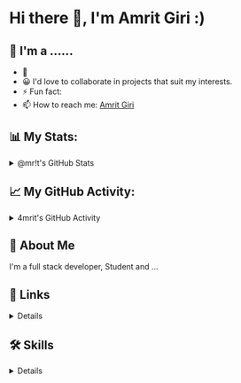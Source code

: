 
# Hi there 👋, I'm Amrit Giri :)

## 🌱 I'm a ......

- 👀 
- 😀 I'd love to collaborate in projects that suit my interests.
- ⚡ Fun fact: 
- 📫 How to reach me: [Amrit Giri](mailto:legendspam025@gmail.com)

## 📊 My Stats:

<details>
  <summary>@mr!t's GitHub Stats</summary>
<table style="width:100%">
  <tr>
    <th><img src="https://github-readme-stats.vercel.app/api?username=4mritGiri&show_icons=true&theme=chartreuse-dark&count_private=true" /></th>
    <th><img src="https://github-readme-stats.vercel.app/api/top-langs/?username=4mritGiri&size_weight=0.5&count_weight=0.5&layout=compact&theme=chartreuse-dark&langs_count=10" /></th>
  </tr>
</table>
  </details>


## 📈 My GitHub Activity:

<details>
  <summary>4mrit's GitHub Activity</summary>
<a href="https://github.com/ashutosh00710/github-readme-activity-graph"><img alt="@mr!tG!r!'s Activity Graph" src="https://github-readme-activity-graph.vercel.app/graph?username=4mritGiri&theme=chartreuse-dark&custom_title=4mrit's%20contribution%20graph&hide_border=true" /></a>
</details>

## 🚀 About Me
 
I'm a full stack developer, Student and ...

## 🔗 Links
<details>
  
[![portfolio](https://img.shields.io/badge/my_portfolio-1dcf57?style=for-the-badge&logo=ko-fi&logoColor=white)](https://amritgiri01.com.np/)
[![linkedin](https://img.shields.io/badge/linkedin-0A66C2?style=for-the-badge&logo=linkedin&logoColor=white)](https://www.linkedin.com/in/4mritGiri/)
<!-- [![twitter](https://img.shields.io/badge/twitter-1DA1F2?style=for-the-badge&logo=twitter&logoColor=white)](https://twitter.com/4mritGiri) -->
[![YouTube](https://img.shields.io/badge/youtube-ffffff?style=for-the-badge&logo=youtube&logoColor=red)](https://m.youtube.com/legendspam?sub_confirmation=1)
[![GitHub](https://img.shields.io/badge/github-ffffff?style=for-the-badge&logo=github&logoColor=black)](https://github.com/4mritGiri/)
</details>


## 🛠 Skills
<details>
  
#### 📋 Languages

[![Python](https://img.shields.io/badge/python-3670A0?style=for-the-badge&logo=python&logoColor=ffdd54)](https://www.python.org/)
![Shell Script](https://img.shields.io/badge/shell_script-%23121011.svg?style=for-the-badge&logo=gnu-bash&logoColor=white)
[![PHP](https://img.shields.io/badge/php-%23777BB4.svg?style=for-the-badge&logo=php&logoColor=white)](https://www.php.net/)
[![JavaScript](https://img.shields.io/badge/javascript-%23323330.svg?style=for-the-badge&logo=javascript&logoColor=%23F7DF1E)](https://www.javascript.com/)
[![Java](https://img.shields.io/badge/java-%23ED8B00.svg?style=for-the-badge&logo=java&logoColor=white)](https://www.java.com/en/)
[![HTML5](https://img.shields.io/badge/html5-%23E34F26.svg?style=for-the-badge&logo=html5&logoColor=white)](https://html5up.net/)
[![CSS3](https://img.shields.io/badge/css3-%231572B6.svg?style=for-the-badge&logo=css3&logoColor=white)]()
[![C](https://img.shields.io/badge/c-%2300599C.svg?style=for-the-badge&logo=c&logoColor=white)](https://www.cprogramming.com/)


#### 💾 Databases

[![MicrosoftSQLServer](https://img.shields.io/badge/Microsoft%20SQL%20Sever-CC2927?style=for-the-badge&logo=microsoft%20sql%20server&logoColor=white)](https://www.microsoft.com/en-us/sql-server/sql-server-downloads)
[![MySQL](https://img.shields.io/badge/mysql-%2300f.svg?style=for-the-badge&logo=mysql&logoColor=white)](https://www.mysql.com/downloads/)
[![SQLite](https://img.shields.io/badge/sqlite-%2307405e.svg?style=for-the-badge&logo=sqlite&logoColor=white)](https://sqlite.org/index.html)
<!--
### 🎛️ Operating System

[![Kali](https://img.shields.io/badge/Kali-268BEE?style=for-the-badge&logo=kalilinux&logoColor=white)](https://www.kali.org/)
[![Android](https://img.shields.io/badge/Android-3DDC84?style=for-the-badge&logo=android&logoColor=white)](https://www.android.com/)
[![Arch](https://img.shields.io/badge/Arch%20Linux-1793D1?logo=arch-linux&logoColor=fff&style=for-the-badge)](https://archlinux.org/)
[![Chrome OS](https://img.shields.io/badge/chrome%20os-3d89fc?style=for-the-badge&logo=google%20chrome&logoColor=white)](https://chromeos.dev/en)
[![Linux](https://img.shields.io/badge/Linux-FCC624?style=for-the-badge&logo=linux&logoColor=black)](https://www.linux.org/)
[![Manjaro](https://img.shields.io/badge/Manjaro-35BF5C?style=for-the-badge&logo=Manjaro&logoColor=white)](https://manjaro.org/)
[![Ubuntu](https://img.shields.io/badge/Ubuntu-E95420?style=for-the-badge&logo=ubuntu&logoColor=white)](https://ubuntu.com/)
[![Windows](https://img.shields.io/badge/Windows-0078D6?style=for-the-badge&logo=windows&logoColor=white)](https://www.microsoft.com/en-us/windows)
[![Raspberry Pi](https://img.shields.io/badge/-RaspberryPi-C51A4A?style=for-the-badge&logo=Raspberry-Pi)](https://www.raspberrypi.org/)
-->
### 📚 Frameworks, Platforms and Libraries

[![Django](https://img.shields.io/badge/django-%23092E20.svg?style=for-the-badge&logo=django&logoColor=white)](https://www.djangoproject.com/)
[![Bootstrap](https://img.shields.io/badge/bootstrap-%23563D7C.svg?style=for-the-badge&logo=bootstrap&logoColor=white)](https://getbootstrap.com/)
[![DjangoREST](https://img.shields.io/badge/DJANGO-REST-ff1709?style=for-the-badge&logo=django&logoColor=white&color=ff1709&labelColor=gray)](https://www.django-rest-framework.org/)
[![Laravel](https://img.shields.io/badge/laravel-%23FF2D20.svg?style=for-the-badge&logo=laravel&logoColor=white)](https://laravel.com/)
[![TailwindCSS](https://img.shields.io/badge/tailwindcss-%2338B2AC.svg?style=for-the-badge&logo=tailwind-css&logoColor=white)](https://tailwindcss.com/)

### 🎈 Hosting/SaaS

[![AWS](https://img.shields.io/badge/AWS-%23FF9900.svg?style=for-the-badge&logo=amazon-aws&logoColor=white)](https://aws.amazon.com/)
[![DigitalOcean](https://img.shields.io/badge/DigitalOcean-%230167ff.svg?style=for-the-badge&logo=digitalOcean&logoColor=white)](https://www.digitalocean.com/)
[![Google Cloud](https://img.shields.io/badge/GoogleCloud-%234285F4.svg?style=for-the-badge&logo=google-cloud&logoColor=white)](https://cloud.google.com/)
[![Heroku](https://img.shields.io/badge/heroku-%23430098.svg?style=for-the-badge&logo=heroku&logoColor=white)](https://www.heroku.com/)
[![Oracle](https://img.shields.io/badge/Oracle-F80000?style=for-the-badge&logo=oracle&logoColor=white)](https://www.oracle.com/index.html)
<!--
### 💻 IDEs/Editors
[![Android Studio](https://img.shields.io/badge/Android%20Studio-3DDC84.svg?style=for-the-badge&logo=android-studio&logoColor=white)](https://developer.android.com/)
[![IntelliJ IDEA](https://img.shields.io/badge/IntelliJIDEA-000000.svg?style=for-the-badge&logo=intellij-idea&logoColor=white)](https://www.jetbrains.com/idea/download/#section=windows)
[![PyCharm](https://img.shields.io/badge/pycharm-143?style=for-the-badge&logo=pycharm&logoColor=black&color=black&labelColor=green)](https://www.jetbrains.com/pycharm/)
[![Vim](https://img.shields.io/badge/VIM-%2311AB00.svg?style=for-the-badge&logo=vim&logoColor=white)](https://www.vim.org/)
[![Visual Studio Code](https://img.shields.io/badge/Visual%20Studio%20Code-0078d7.svg?style=for-the-badge&logo=visual-studio-code&logoColor=white)](https://code.visualstudio.com/)
[![Visual Studio](https://img.shields.io/badge/Visual%20Studio-5C2D91.svg?style=for-the-badge&logo=visual-studio&logoColor=white)](https://visualstudio.microsoft.com/)
-->
### Servers
[![Nginx](https://img.shields.io/badge/nginx-%23009639.svg?style=for-the-badge&logo=nginx&logoColor=white)](https://www.nginx.com/)
[![Apache](https://img.shields.io/badge/apache-%23D42029.svg?style=for-the-badge&logo=apache&logoColor=white)](https://httpd.apache.org/)
[![Gunicorn](https://img.shields.io/badge/gunicorn-%298729.svg?style=for-the-badge&logo=gunicorn&logoColor=white)](https://gunicorn.org/)

### Version Control

[![Git](https://img.shields.io/badge/git-%23F05033.svg?style=for-the-badge&logo=git&logoColor=white)](https://git-scm.com/)
[![GitHub](https://img.shields.io/badge/github-%23121011.svg?style=for-the-badge&logo=github&logoColor=white)](https://github.com/Amrit-Giri/)
[![GitLab](https://img.shields.io/badge/gitlab-%23181717.svg?style=for-the-badge&logo=gitlab&logoColor=white)](https://about.gitlab.com/)


<!--
# Social

[![Gmail](https://img.shields.io/badge/Gmail-D14836?style=for-the-badge&logo=gmail&logoColor=white)](amritgiri02595@gmail.com)
[![LinkedIn](https://img.shields.io/badge/linkedin-%230077B5.svg?style=for-the-badge&logo=linkedin&logoColor=white)](https://www.linkedin.com/in/4mritGiri)
[![Outlook](https://img.shields.io/badge/Microsoft_Outlook-0078D4?style=for-the-badge&logo=microsoft-outlook&logoColor=white)](amritgiri02595@outlook.com)
[![YouTube](https://img.shields.io/badge/<handle>-%23FF0000.svg?style=for-the-badge&logo=YouTube&logoColor=white)](https://m.youtube.com/LegendSpam?sub_conformation=1)
[![Reddit](https://img.shields.io/badge/Reddit-FF4500?style=for-the-badge&logo=reddit&logoColor=white)]()
[![Telegram](https://img.shields.io/badge/Telegram-2CA5E0?style=for-the-badge&logo=telegram&logoColor=white)]()
[![Twitter](https://img.shields.io/badge/<handle>-%231DA1F2.svg?style=for-the-badge&logo=Twitter&logoColor=white)](@4mritGiri)
[![Viber](https://img.shields.io/badge/Viber-8B66A9?style=for-the-badge&logo=viber&logoColor=white)](+9779862413503)
[![WhatsApp](https://img.shields.io/badge/WhatsApp-25D366?style=for-the-badge&logo=whatsapp&logoColor=white)]()

-->

</details>

